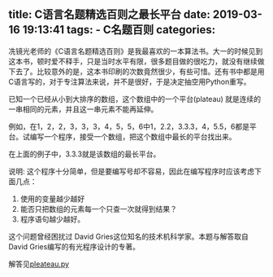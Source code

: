 title: C语言名题精选百则之最长平台
date: 2019-03-16 19:13:41
tags:
    - C名题百则
categories:
---
冼镜光老师的《C语言名题精选百则》是我最喜欢的一本算法书。大一的时候见到这本书，顿时爱不释手，只是当时水平有限，很多题目做的很吃力，就没有继续做下去了。比较意外的是，这本书印刷的次数竟然很少，有些可惜。还有书中都是用C语言写的，对于专注算法来说，并不是很好，于是决定抽空用Python重写。

已知一个已经从小到大排序的数组，这个数组中的一个平台(plateau) 就是连续的一串相同的元素，并且这一串元素不能再延伸。

例如，在1，2，2，3，3，3，4，5，5，6中1，2.2，3.3.3，4，5.5，6都是平台。试编写一个程序，接受一个数组，把这个数组中最长的平台找出来。

在上面的例子中，3.3.3就是该数组的最长平台。

说明:
这个程序十分简单，但是要编写号却不容易，因此在编写程序时应该考虑下面几点：

1. 使用的变量越少越好
2. 能否只把数组的元素每一个只查一次就得到结果？
3. 程序语句越少越好。

这个问题曾经困扰过 David Gries这位知名的技术机科学家。本题与解答取自David Gries编写的有光程序设计的专著。

解答见[pleateau.py](https://github.com/dengshilong/C100Problem/blob/master/chapter1/pleateau.py)
